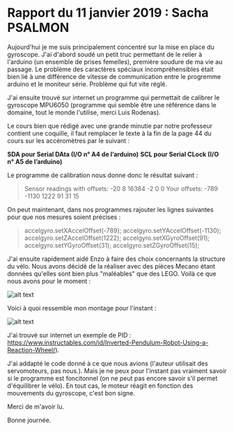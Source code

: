 # Rapport du 11 janvier 2019 : Sacha PSALMON

Aujourd'hui je me suis principalement concentré sur la mise en place du gyroscope. J'ai d'abord soudé un petit truc permettant de le relier à l'arduino (un ensemble de prises femelles), première soudure de ma vie au passage. Le problème des caractères spéciaux incompréhensibles était bien lié à une différence de vitesse de communication entre le progremme arduino et le moniteur série. Problème qui fut vite réglé. 

J'ai ensuite trouvé sur internet un programme qui permettait de calibrer le gyroscope MPU6050 (programme qui semble être une référence dans le domaine, tout le monde l'utilise, merci Luis Rodenas). 

Le cours bien que rédigé avec une grande minutie par notre professeur contient une coquille, il faut remplacer le texte à la fin de la page 44 du cours sur les accéromètres par le suivant :

**SDA pour Serial DAta (I/O n° A4 de l’arduino)**
**SCL pour Serial CLock (I/O n° A5 de l’arduino)**

Le programme de calibration nous donne donc le résultat suivant :

>Sensor readings with offsets:	-20	8	16384	-2	0	0
>Your offsets:	-789	-1130	1222	91	31	15

On peut maintenant, dans nos programmes rajouter les lignes suivantes pour que nos mesures soient précises :

>accelgyro.setXAccelOffset(-789);
>accelgyro.setYAccelOffset(-1130);
>accelgyro.setZAccelOffset(1222);
>accelgyro.setXGyroOffset(91);
>accelgyro.setYGyroOffset(31);
>accelgyro.setZGyroOffset(15);

J'ai ensuite rapidement aidé Enzo à faire des choix concernants la structure du vélo. Nous avons décidé de la réaliser avec des pièces Mecano étant données qu'elles sont bien plus "maléables" que des LEGO. Voilà ce que nous avons pour le moment : 

![alt text](http://image.noelshack.com/fichiers/2019/02/5/1547245816-roue.jpg "C'est beau.")

Voici à quoi ressemble mon montage pour l'instant : 

![alt text](http://image.noelshack.com/fichiers/2019/02/5/1547245821-montage.jpg "C'est beau.")

J'ai trouvé sur internet un exemple de PID : https://www.instructables.com/id/Inverted-Pendulum-Robot-Using-a-Reaction-Wheel/). 

J'ai addapté le code donné à ce que nous avions (l'auteur utilisait des servomoteurs, pas nous.). Mais je ne peux pour l'instant pas vraiment savoir si le programme est foncitonnel (on ne peut pas encore savoir s'il permet d'équilibrer le vélo). En tout cas, le moteur réagit en fonction des mouvements du gyroscope, c'est bon signe.

Merci de m'avoir lu.

Bonne journée.

